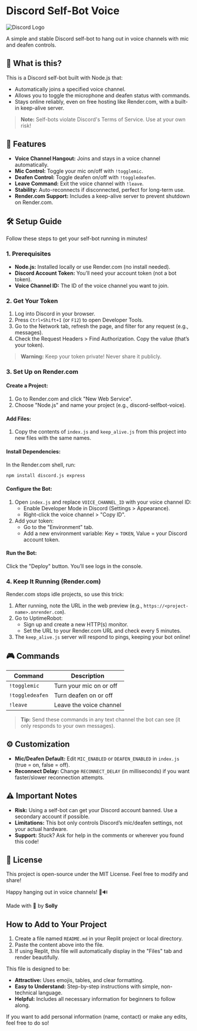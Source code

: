 # Discord Self-Bot Voice

![Discord Logo](https://img.shields.io/badge/Discord-Self--Bot--Voice-blue)

A simple and stable Discord self-bot to hang out in voice channels with mic and deafen controls.

## 🚀 What is this?

This is a Discord self-bot built with Node.js that:
- Automatically joins a specified voice channel.
- Allows you to toggle the microphone and deafen status with commands.
- Stays online reliably, even on free hosting like Render.com, with a built-in keep-alive server.

> **Note:** Self-bots violate Discord's Terms of Service. Use at your own risk!

## 🌟 Features

- **Voice Channel Hangout:** Joins and stays in a voice channel automatically.
- **Mic Control:** Toggle your mic on/off with `!togglemic`.
- **Deafen Control:** Toggle deafen on/off with `!toggledeafen`.
- **Leave Command:** Exit the voice channel with `!leave`.
- **Stability:** Auto-reconnects if disconnected, perfect for long-term use.
- **Render.com Support:** Includes a keep-alive server to prevent shutdown on Render.com.

## 🛠️ Setup Guide

Follow these steps to get your self-bot running in minutes!

### 1. Prerequisites

- **Node.js:** Installed locally or use Render.com (no install needed).
- **Discord Account Token:** You’ll need your account token (not a bot token).
- **Voice Channel ID:** The ID of the voice channel you want to join.

### 2. Get Your Token

1. Log into Discord in your browser.
2. Press `Ctrl+Shift+I` (or `F12`) to open Developer Tools.
3. Go to the Network tab, refresh the page, and filter for any request (e.g., messages).
4. Check the Request Headers > Find Authorization. Copy the value (that’s your token).

> **Warning:** Keep your token private! Never share it publicly.

### 3. Set Up on Render.com

#### Create a Project:

1. Go to Render.com and click "New Web Service".
2. Choose "Node.js" and name your project (e.g., discord-selfbot-voice).

#### Add Files:

1. Copy the contents of `index.js` and `keep_alive.js` from this project into new files with the same names.

#### Install Dependencies:

In the Render.com shell, run:
```sh
npm install discord.js express
```

#### Configure the Bot:

1. Open `index.js` and replace `VOICE_CHANNEL_ID` with your voice channel ID:
   - Enable Developer Mode in Discord (Settings > Appearance).
   - Right-click the voice channel > "Copy ID".
2. Add your token:
   - Go to the "Environment" tab.
   - Add a new environment variable: Key = `TOKEN`, Value = your Discord account token.

#### Run the Bot:

Click the "Deploy" button. You’ll see logs in the console.

### 4. Keep It Running (Render.com)

Render.com stops idle projects, so use this trick:
1. After running, note the URL in the web preview (e.g., `https://<project-name>.onrender.com`).
2. Go to UptimeRobot:
   - Sign up and create a new HTTP(s) monitor.
   - Set the URL to your Render.com URL and check every 5 minutes.
3. The `keep_alive.js` server will respond to pings, keeping your bot online!

## 🎮 Commands

| Command       | Description                  |
|---------------|------------------------------|
| `!togglemic`  | Turn your mic on or off      |
| `!toggledeafen` | Turn deafen on or off       |
| `!leave`      | Leave the voice channel      |

> **Tip:** Send these commands in any text channel the bot can see (it only responds to your own messages).

## ⚙️ Customization

- **Mic/Deafen Default:** Edit `MIC_ENABLED` or `DEAFEN_ENABLED` in `index.js` (true = on, false = off).
- **Reconnect Delay:** Change `RECONNECT_DELAY` (in milliseconds) if you want faster/slower reconnection attempts.

## ⚠️ Important Notes

- **Risk:** Using a self-bot can get your Discord account banned. Use a secondary account if possible.
- **Limitations:** This bot only controls Discord’s mic/deafen settings, not your actual hardware.
- **Support:** Stuck? Ask for help in the comments or wherever you found this code!

## 📜 License

This project is open-source under the MIT License. Feel free to modify and share!

Happy hanging out in voice channels! 🎤🔊

Made with 💜 by **Solly**

## How to Add to Your Project

1. Create a file named `README.md` in your Replit project or local directory.
2. Paste the content above into the file.
3. If using Replit, this file will automatically display in the "Files" tab and render beautifully.

This file is designed to be:
- **Attractive:** Uses emojis, tables, and clear formatting.
- **Easy to Understand:** Step-by-step instructions with simple, non-technical language.
- **Helpful:** Includes all necessary information for beginners to follow along.

If you want to add personal information (name, contact) or make any edits, feel free to do so!
